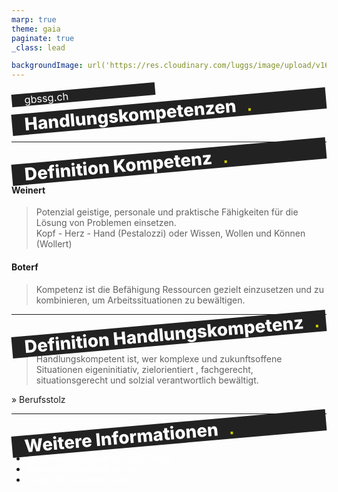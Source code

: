 ```yaml
---
marp: true
theme: gaia
paginate: true
_class: lead

backgroundImage: url('https://res.cloudinary.com/luggs/image/upload/v1634832661/GBS/bg1.png')
---
```


<!-- _backgroundImage: url('https://res.cloudinary.com/luggs/image/upload/v1622877578/GBS/gbs.jpg') 
_color: black;

_footer: ""
_paginate: false
-->

<style scoped>
h1 {
    background-color: #222;
    margin: 0;
    padding: 0 10px 0 20px;
    font-weight: 800;
    transform: rotate(-5deg);
    color: #fff;
    text-align: left;
}

h1::after {
    font-family: Arial, Helvetica, sans-serif;
    bottom: 0;
    color: #CCCC00;
    content: '.';
    position: absolute;
    margin-left: 25px;
    transform: translate(-100%, 0);
}

h3 {
    background-color: #222;
    margin: 0;
    padding: 0 10px 0 20px;
    font-weight: 400;
    transform: rotate(-5deg);
    color: #fff;
    text-align: left;
    width: 200px;
}

a {
    color: #fff;
    text-decoration: none;
}


</style>

### gbssg.ch

# Handlungskompetenzen

<br> 






---

# Definition Kompetenz
#### Weinert
> Potenzial geistige, personale und praktische Fähigkeiten für die Lösung von Problemen einsetzen.  
Kopf - Herz - Hand (Pestalozzi) oder Wissen, Wollen und Können (Wollert)

#### Boterf
> Kompetenz ist die Befähigung Ressourcen gezielt einzusetzen und zu kombinieren, um Arbeitssituationen zu bewältigen.

---
# Definition Handlungskompetenz

> Handlungskompetent ist, wer komplexe und zukunftsoffene Situationen eigeninitiativ, zielorientiert , fachgerecht, situationsgerecht und solzial verantwortlich bewältigt.

&raquo; Berufsstolz</mark>

---

# Weitere Informationen

- [Informationen cloud-init von IONOS](https://www.ionos.de/hilfe/server-cloud-infrastructure/serveradministration/serverkonfiguration-mit-cloud-init-allgemeine-informationen/)
- [Warum ist cloud-init so cool](https://contabo.com/blog/de/was-ist-cloud-init/)
- [cloud-init Dokumentation](https://cloudinit.readthedocs.io/en/latest/)





